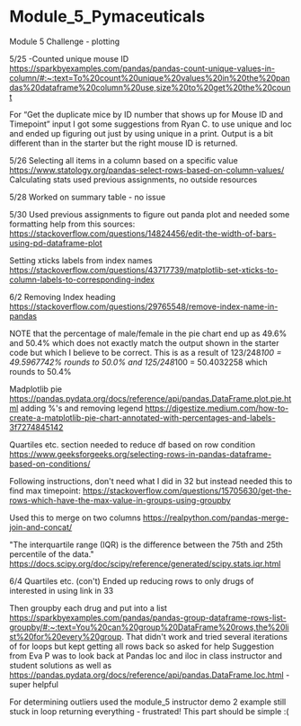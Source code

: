# Module_5_Pymaceuticals
Module 5 Challenge - plotting

5/25
-Counted unique mouse ID
https://sparkbyexamples.com/pandas/pandas-count-unique-values-in-column/#:~:text=To%20count%20unique%20values%20in%20the%20pandas%20dataframe%20column%20use,size%20to%20get%20the%20count

For “Get the duplicate mice by ID number that shows up for Mouse ID and Timepoint” input I got some suggestions from Ryan C. to use unique and loc and ended up figuring out just by using unique in a print.  Output is a bit different than in the starter but the right mouse ID is returned.

5/26
Selecting all items in a column based on a specific value https://www.statology.org/pandas-select-rows-based-on-column-values/
Calculating stats used previous assignments, no outside resources

5/28
Worked on summary table - no issue

5/30
Used previous assignments to figure out panda plot and needed some formatting help from this sources:
https://stackoverflow.com/questions/14824456/edit-the-width-of-bars-using-pd-dataframe-plot

Setting xticks labels from index names
https://stackoverflow.com/questions/43717739/matplotlib-set-xticks-to-column-labels-to-corresponding-index

6/2
Removing Index heading https://stackoverflow.com/questions/29765548/remove-index-name-in-pandas

NOTE that the percentage of male/female in the pie chart end up as 49.6% and 50.4% which does not exactly match the output shown in the starter code but which I believe to be correct. This is as a result of 123/248*100 = 49.5967742% rounds to 50.0% and 125/248*100 = 50.4032258 which rounds to 50.4%

Madplotlib pie https://pandas.pydata.org/docs/reference/api/pandas.DataFrame.plot.pie.html
adding %'s and removing legend https://digestize.medium.com/how-to-create-a-matplotlib-pie-chart-annotated-with-percentages-and-labels-3f7274845142

Quartiles etc. section 
needed to reduce df based on row condition https://www.geeksforgeeks.org/selecting-rows-in-pandas-dataframe-based-on-conditions/

Following instructions, don't need what I did in 32 but instead needed this to find max timepoint:
https://stackoverflow.com/questions/15705630/get-the-rows-which-have-the-max-value-in-groups-using-groupby

Used this to merge on two columns https://realpython.com/pandas-merge-join-and-concat/

"The interquartile range (IQR) is the difference between the 75th and 25th percentile of the data." 
https://docs.scipy.org/doc/scipy/reference/generated/scipy.stats.iqr.html

6/4
Quartiles etc. (con't)
Ended up reducing rows to only drugs of interested in using link in 33
    
Then groupby each drug and put into a list https://sparkbyexamples.com/pandas/pandas-group-dataframe-rows-list-groupby/#:~:text=You%20can%20group%20DataFrame%20rows,the%20list%20for%20every%20group.
That didn't work and tried several iterations of for loops but kept getting all rows back so asked for help
Suggestion from Eva P was to look back at Pandas loc and iloc in class instructor and student solutions as well as https://pandas.pydata.org/docs/reference/api/pandas.DataFrame.loc.html - super helpful
    
 For determining outliers used the module_5 instructor demo 2 example
 still stuck in loop returning everything - frustrated! This part should be simple :(
 
 
 
    
    
    
    
    


